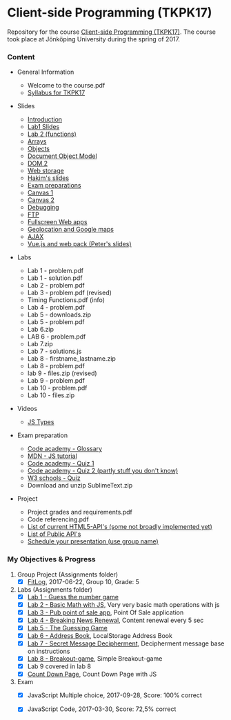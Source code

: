Client-side Programming (TKPK17)
======

Repository for the course [Client-side Programming (TKPK17)](http://ju.se/en/study-at-ju/courses.html?courseCode=TKPK17&semester=20171). The course took place at Jönköping University during the spring of 2017.

### Content    

- General Information  
    - Welcome to the course.pdf
    - [Syllabus for TKPK17](http://ju.se/en/study-at-ju/courses.html?courseCode=TKPK17&semester=20171&revision=)

- Slides 
    - [Introduction](http://slides.com/jkohlin/client-side-programming#/) 
    - [Lab1 Slides](http://slides.com/jkohlin/lab-1/live) 
    - [Lab 2 (functions)](http://slides.com/jkohlin/lab-2#/) 
    - [Arrays](http://slides.com/jkohlin/arrays#/)
    - [Objects](https://slides.com/jkohlin/objects/live)
    - [Document Object Model](http://slides.com/jkohlin/dom#/)
    - [DOM 2](http://slides.com/jkohlin/dom2#/)
    - [Web storage](http://slides.com/jkohlin/web-storage#/)
    - [Hakim's slides](http://slides.com/hakim/jth/#/)
    - [Exam preparations](http://slides.com/jkohlin/exam-prep#/)
    - [Canvas 1](http://slides.com/jkohlin/canvas1#/)
    - [Canvas 2](http://slides.com/jkohlin/canvas-2#/)
    - [Debugging](http://slides.com/jkohlin/debug#/)
    - [FTP](http://slides.com/jkohlin/ftp#/)
    - [Fullscreen Web apps](http://slides.com/jkohlin/webapps#/)
    - [Geolocation and Google maps](http://slides.com/jkohlin/geolocation#/)
    - [AJAX](http://slides.com/jkohlin/ajax#/)
    - [Vue.js and web pack (Peter's slides)](http://slides.com/jkohlin/vuejs#/)

- Labs
    - Lab 1 - problem.pdf 
    - Lab 1 - solution.pdf 
    - Lab 2 - problem.pdf 
    - Lab 3 - problem.pdf (revised) 
    - Timing Functions.pdf (info) 
    - Lab 4 - problem.pdf 
    - Lab 5 - downloads.zip 
    - Lab 5 - problem.pdf 
    - Lab 6.zip 
    - LAB 6 - problem.pdf 
    - Lab 7.zip 
    - Lab 7 - solutions.js 
    - Lab 8 - firstname_lastname.zip 
    - Lab 8 - problem.pdf 
    - lab 9 - files.zip (revised) 
    - Lab 9 - problem.pdf 
    - Lab 10 - problem.pdf 
    - Lab 10 - files.zip

- Videos
    - [JS Types](https://www.youtube.com/watch?v=iLo-pHRVS1g)

- Exam preparation
    - [Code academy - Glossary](https://www.codecademy.com/articles/glossary-javascript)
    - [MDN - JS tutorial](https://developer.mozilla.org/en-US/docs/Web/JavaScript/A_re-introduction_to_JavaScript#Inner_functions)
    - [Code academy - Quiz 1](https://www.codecademy.com/en/skills/uk-quizzes/topics/uk-javascript-basics-1/javascript-getting-started-with-programming-1)
    - [Code academy - Quiz 2 (partly stuff you don't know)](https://www.codecademy.com/en/skills/uk-quizzes/topics/uk-javascript-basics-2/javascript-arrays-objects-1)
    - [W3 schools - Quiz](https://www.w3schools.com/js/js_quiz.asp)
    - Download and unzip SublimeText.zip

- Project 
    - Project grades and requirements.pdf 
    - Code referencing.pdf 
    - [List of current HTML5-API's (some not broadly implemented yet)](https://www.w3.org/standards/techs/js#w3c_all) 
    - [List of Public API's](https://github.com/toddmotto/public-apis) 
    - [Schedule your presentation (use group name)](https://doodle.com/poll/ygp4sb9fg463yyd6)


### My Objectives & Progress

1. Group Project (Assignments folder)
    - [x] [FitLog](https://fitlog-app.firebaseapp.com/signin.html), 2017-06-22, Group 10, Grade: 5	 

2. Labs (Assignments folder)		 	 
    - [x] [Lab 1 - Guess the number game](https://rawgit.com/atanasyanew/Jonkoping-University/master/Client-side%20Programming%20(TKPK17)/Assignments/Labs_AY/Lab%201%20-%20GuessNumberGame/GuessNumberGame.html) 	 
    - [x] [Lab 2 - Basic Math with JS](https://rawgit.com/atanasyanew/Jonkoping-University/master/Client-side%20Programming%20(TKPK17)/Assignments/Labs_AY/Lab%202%20-%20BasicMathWithJs/BasicMathWithJs.html), Very very basic math operations with js
    - [x] [Lab 3 - Pub point of sale app](https://rawgit.com/atanasyanew/Jonkoping-University/master/Client-side%20Programming%20(TKPK17)/Assignments/Labs_AY/Lab%203%20-%20PubApp/PubApp.html), Point Of Sale application
    - [x] [Lab 4 - Breaking News Renewal](https://rawgit.com/atanasyanew/Jonkoping-University/master/Client-side%20Programming%20(TKPK17)/Assignments/Labs_AY/Lab%204%20-%20BreakingNewsRenewal/BreakingNewsRenewal.html), Content renewal every 5 sec
    - [x] [Lab 5 - The Guessing Game](https://rawgit.com/atanasyanew/Jonkoping-University/master/Client-side%20Programming%20(TKPK17)/Assignments/Labs_AY/Lab%205%20-%20TheGuessingGame/TheGuessingGame.html) 	 
    - [x] [Lab 6 - Address Book](https://rawgit.com/atanasyanew/Jonkoping-University/master/Client-side%20Programming%20(TKPK17)/Assignments/Labs_AY/Lab%206%20-%20AddressBook/AddressBook.html), LocalStorage Address Book	 
    - [x] [Lab 7 - Secret Message Decipherment](https://rawgit.com/atanasyanew/Jonkoping-University/master/Client-side%20Programming%20(TKPK17)/Assignments/Labs_AY/Lab%207%20-%20SecretMessage/SecretMessage.html), Decipherment message base on instructions
    - [x] [Lab 8 - Breakout-game](https://rawgit.com/atanasyanew/Jonkoping-University/master/Client-side%20Programming%20(TKPK17)/Assignments/Labs_AY/Lab%208%20-%20BreakoutGame/breakout-game.html), Simple Breakout-game	 
    - [x] Lab 9 covered in lab 8
    - [x] [Count Down Page](https://rawgit.com/atanasyanew/Labs/master/CountDownPage/CountDownPage.html), Count Down Page with JS
 	 
3. Exam
    - [x] JavaScript Multiple choice, 2017-09-28, Score: 100% correct
    - [x] JavaScript Code, 2017-03-30, Score: 72,5% correct
















